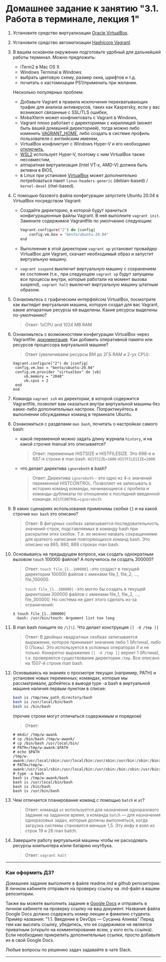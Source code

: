 # Домашнее задание к занятию "3.1. Работа в терминале, лекция 1"

1. Установите средство виртуализации [Oracle VirtualBox](https://www.virtualbox.org/).

1. Установите средство автоматизации [Hashicorp Vagrant](https://www.vagrantup.com/).

1. В вашем основном окружении подготовьте удобный для дальнейшей работы терминал. Можно предложить:

	* iTerm2 в Mac OS X
	* Windows Terminal в Windows
	* выбрать цветовую схему, размер окна, шрифтов и т.д.
	* почитать о кастомизации PS1/применить при желании.

	Несколько популярных проблем:
	* Добавьте Vagrant в правила исключения перехватывающих трафик для анализа антивирусов, таких как Kaspersky, если у вас возникают связанные с SSL/TLS ошибки,
	* MobaXterm может конфликтовать с Vagrant в Windows,
	* Vagrant плохо работает с директориями с кириллицей (может быть вашей домашней директорией), тогда можно либо изменить [VAGRANT_HOME](https://www.vagrantup.com/docs/other/environmental-variables#vagrant_home), либо создать в системе профиль пользователя с английским именем,
	* VirtualBox конфликтует с Windows Hyper-V и его необходимо [отключить](https://www.vagrantup.com/docs/installation#windows-virtualbox-and-hyper-v),
	* [WSL2](https://docs.microsoft.com/ru-ru/windows/wsl/wsl2-faq#does-wsl-2-use-hyper-v-will-it-be-available-on-windows-10-home) использует Hyper-V, поэтому с ним VirtualBox также несовместим,
	* аппаратная виртуализация (Intel VT-x, AMD-V) должна быть активна в BIOS,
	* в Linux при установке [VirtualBox](https://www.virtualbox.org/wiki/Linux_Downloads) может дополнительно потребоваться пакет `linux-headers-generic` (debian-based) / `kernel-devel` (rhel-based).

1. С помощью базового файла конфигурации запустите Ubuntu 20.04 в VirtualBox посредством Vagrant:

	* Создайте директорию, в которой будут храниться конфигурационные файлы Vagrant. В ней выполните `vagrant init`. Замените содержимое Vagrantfile по умолчанию следующим:

		```bash
		Vagrant.configure("2") do |config|
			config.vm.box = "bento/ubuntu-20.04"
		end
		```

	* Выполнение в этой директории `vagrant up` установит провайдер VirtualBox для Vagrant, скачает необходимый образ и запустит виртуальную машину.

	* `vagrant suspend` выключит виртуальную машину с сохранением ее состояния (т.е., при следующем `vagrant up` будут запущены все процессы внутри, которые работали на момент вызова suspend), `vagrant halt` выключит виртуальную машину штатным образом.

1. Ознакомьтесь с графическим интерфейсом VirtualBox, посмотрите как выглядит виртуальная машина, которую создал для вас Vagrant, какие аппаратные ресурсы ей выделены. Какие ресурсы выделены по-умолчанию?
   > Ответ: 1xCPU and 1024 MB RAM

1. Ознакомьтесь с возможностями конфигурации VirtualBox через Vagrantfile: [документация](https://www.vagrantup.com/docs/providers/virtualbox/configuration.html). Как добавить оперативной памяти или ресурсов процессора виртуальной машине?
   > Ответ (увеличиваем ресурсы ВМ до 2ГБ RAM и 2-ух CPU): 
   ```
   Vagrant.configure("2") do |config|
 	config.vm.box = "bento/ubuntu-20.04"
	config.vm.provider "virtualbox" do |vb|
		vb.memory = "2048"
		vb.cpus = 2
	end
   end
   ```

1. Команда `vagrant ssh` из директории, в которой содержится Vagrantfile, позволит вам оказаться внутри виртуальной машины без каких-либо дополнительных настроек. Попрактикуйтесь в выполнении обсуждаемых команд в терминале Ubuntu.

1. Ознакомиться с разделами `man bash`, почитать о настройках самого bash:
    * какой переменной можно задать длину журнала `history`, и на какой строчке manual это описывается?
	  > Ответ: переменные HISTSIZE и HISTFILESIZE. Это 698-я и 687-я строки в man bash.
	  `HISTSIZE=1000`
	  `HISTFILESIZE=2000`
    * что делает директива `ignoreboth` в bash?
	  > Ответ: Директива `ignoreboth` - это одно из 4-х значений переменной HISTCONTROL. Позволяет не записывать в историю команд команды, начинающиеся с пробела и команды-дубликаты по отношению к последней введенной команде.
	  `HISTCONTROL=ignoreboth`
1. В каких сценариях использования применимы скобки `{}` и на какой строчке `man bash` это описано?
   > Ответ: В фигурных скобках записывается последовательность значений-строк, подставляемых в команду bash при раскрытии этих скобок. Т.е. их можно назвать сокращениями для краткого написания повторяющихся команд bash. Это описано на 865, 880, 889 строках man bash. 
1. Основываясь на предыдущем вопросе, как создать однократным вызовом `touch` 100000 файлов? А получилось ли создать 300000?
   > Ответ:
   `touch file_{1..100000}` -это создаст в текущей директории 100000 файлов с именами file_1, file_2, ..., file_100000.
   
   >`touch file_{1..300000}` -это могло бы создать в текущей директории 300000 файлов с именами file_1, file_2, ..., file_300000. Но система не дает этого сделать из-за ограничений:
   >
   ```
   $ touch file_{1..300000}
    -bash: /usr/bin/touch: Argument list too long
   ``` 
1. В man bash поищите по `/\[\[`. Что делает конструкция `[[ -d /tmp ]]`
   > Ответ: В двойных квадратных скобках записывается выражение, которое принимает значение либо 1 (Истина), либо 0 (Ложь). Это используется в условных операторах if и не только. Конкретно выражение `[[ -d /tmp ]]` вернет 1 (Истина), т.к. проверяется существование директории `/tmp`. Все описано на 1507-й строке man bash.     
1. Основываясь на знаниях о просмотре текущих (например, PATH) и установке новых переменных; командах, которые мы рассматривали, добейтесь в выводе type -a bash в виртуальной машине наличия первым пунктом в списке:

	```bash
	bash is /tmp/new_path_directory/bash
	bash is /usr/local/bin/bash
	bash is /bin/bash
	```

	(прочие строки могут отличаться содержимым и порядком)
    > Ответ:
   ```
   # mkdir /tmp/w-awank
   # cp /bin/bash /tmp/w-awank/
   # cp /bin/bash /usr/local/bin/
   # PATH=/tmp/w-awank:$PATH
   # echo $PATH
   /tmp/w-awank:/usr/local/sbin:/usr/local/bin:/usr/sbin:/usr/bin:/sbin:/bin:/usr/games:/usr/local/games:/snap/bin
   # PATH=/tmp/w-awank:/usr/local/sbin:/usr/local/bin:/usr/sbin:/bin:/sbin:/usr/bin:/usr/games:/usr/local/games:/snap/bin
   # type -a bash
   bash is /tmp/w-awank/bash
   bash is /usr/local/bin/bash
   bash is /bin/bash
   bash is /usr/bin/bash
    ```

1. Чем отличается планирование команд с помощью `batch` и `at`?
   > Ответ: команда `at` используется для назначения одноразового задания на заданное время, а команда `batch` — для назначения одноразовых задач, которые должны выполняться, когда загрузка системы становится меньше 1,5. Эту инфу я взял из строк 19 и 26 man batch.

1. Завершите работу виртуальной машины чтобы не расходовать ресурсы компьютера и/или батарею ноутбука.
   > Ответ: `vagrant halt`

 
 ---

### Как оформить ДЗ?

Домашнее задание выполните в файле readme.md в github репозитории. В личном кабинете отправьте на проверку ссылку на .md-файл в вашем репозитории.

Также вы можете выполнить задание в [Google Docs](https://docs.google.com/document/u/0/?tgif=d) и отправить в личном кабинете на проверку ссылку на ваш документ.
Название файла Google Docs должно содержать номер лекции и фамилию студента. Пример названия: "1.1. Введение в DevOps — Сусанна Алиева"
Перед тем как выслать ссылку, убедитесь, что ее содержимое не является приватным (открыто на комментирование всем, у кого есть ссылка). 
Если необходимо прикрепить дополнительные ссылки, просто добавьте их в свой Google Docs.

Любые вопросы по решению задач задавайте в чате Slack.

---
